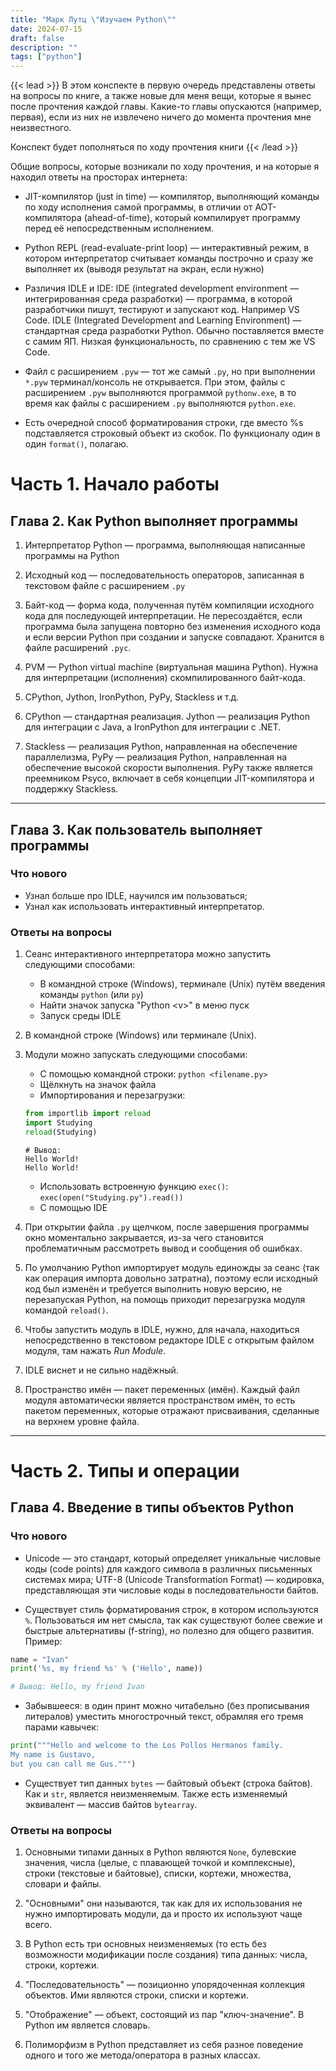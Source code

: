 ```yaml
---
title: "Марк Лутц \"Изучаем Python\""
date: 2024-07-15
draft: false
description: ""
tags: ["python"]
---
```


{{< lead >}}
В этом конспекте в первую очередь представлены ответы на вопросы по книге, а также новые для меня вещи, которые я вынес после прочтения каждой главы. Какие-то главы опускаются (например, первая), если из них не извлечено ничего до момента прочтения мне неизвестного.  

Конспект будет пополняться по ходу прочтения книги
{{< /lead >}}

Общие вопросы, которые возникали по ходу прочтения, и на которые я находил ответы на просторах интернета:

* JIT-компилятор (just in time) — компилятор, выполняющий команды по ходу исполнения самой программы, в отличии от AOT-компилятора (ahead-of-time), который компилирует программу перед её непосредственным исполнением.

* Python REPL (read-evaluate-print loop) — интерактивный режим, в котором интерпретатор считывает команды построчно и сразу же выполняет их (выводя результат на экран, если нужно)

* Различия IDLE и IDE: IDE (integrated development environment — интегрированная среда разработки) — программа, в которой разработчики пишут, тестируют и запускают код. Например VS Code. IDLE (Integrated Development and Learning Environment) — стандартная среда разработки Python. Обычно поставляется вместе с самим ЯП. Низкая функциональность, по сравнению с тем же VS Code. 

* Файл с расширением `.pyw` — тот же самый `.py`, но при выполнении `*.pyw` терминал/консоль не открывается. При этом, файлы с расширением `.pyw` выполняются программой `pythonw.exe`, в то время как файлы с расширением `.py` выполняются `python.exe`.

* Есть очередной способ форматирования строки, где вместо %s подставляется строковый объект из скобок. По функционалу один в один `format()`, полагаю.

# Часть 1. Начало работы

## Глава 2. Как Python выполняет программы
1. Интерпретатор Python — программа, выполняющая написанные программы на Python

2. Исходный код — последовательность операторов, записанная в текстовом файле с расширением `.py`

3. Байт-код — форма кода, полученная путём компиляции исходного кода для последующей интерпретации. Не пересоздаётся, если программа была запущена повторно без изменения исходного кода и если версии Python при создании и запуске совпадают. Хранится в файле расширений `.pyc`.

4. PVM — Python virtual machine (виртуальная машина Python). Нужна для интерпретации (исполнения) скомпилированного байт-кода.

5. CPython, Jython, IronPython, PyPy, Stackless и т.д.

6. CPython — стандартная реализация. Jython — реализация Python для интеграции с Java, а IronPython для интеграции с .NET.

7. Stackless — реализация Python, направленная на обеспечение параллелизма, PyPy — реализация Python, направленная на обеспечение высокой скорости выполнения. PyPy также является преемником Psyco, включает в себя концепции JIT-компилятора и поддержку Stackless.

---
## Глава 3. Как пользователь выполняет программы

### Что нового
- Узнал больше про IDLE, научился им пользоваться;
- Узнал как использовать интерактивный интерпретатор.

### Ответы на вопросы
1. Сеанс интерактивного интерпретатора можно запустить следующими способами:
    * В командной строке (Windows), терминале (Unix) путём введения команды `python` (или `py`)
    * Найти значок запуска "Python \<v\>" в меню пуск
    * Запуск среды IDLE

2. В командной строке (Windows) или терминале (Unix).

3. Модули можно запускать следующими способами:
    * С помощью командной строки: `python <filename.py>`
    * Щёлкнуть на значок файла
    * Импортирования и перезагрузки: 
    ```py
    from importlib import reload
    import Studying
    reload(Studying)
    ```
    ```
    # Вывод:
    Hello World!
    Hello World!
    ```
    * Использовать встроенную функцию `exec()`: `exec(open("Studying.py").read())`
    * С помощью IDE

4. При открытии файла `.py` щелчком, после завершения программы окно моментально закрывается, из-за чего становится проблематичным рассмотреть вывод и сообщения об ошибках.

5. По умолчанию Python импортирует модуль единожды за сеанс (так как операция импорта довольно затратна), поэтому если исходный код был изменён и требуется выполнить новую версию, не перезапуская Python, на помощь приходит перезагрузка модуля командой `reload()`.

6. Чтобы запустить модуль в IDLE, нужно, для начала, находиться непосредственно в текстовом редакторе IDLE с открытым файлом модуля, там нажать *Run Module*.

7. IDLE виснет и не сильно надёжный.

8. Пространство имён — пакет переменных (имён). Каждый файл модуля автоматически является пространством имён, то есть пакетом переменных, которые отражают присваивания, сделанные на верхнем уровне файла.

---
# Часть 2. Типы и операции

## Глава 4. Введение в типы объектов Python

### Что нового
* Unicode — это стандарт, который определяет уникальные числовые коды (code points) для каждого символа в различных письменных системах мира; UTF-8 (Unicode Transformation Format) — кодировка, представляющая эти числовые коды в последовательности байтов.

* Существует стиль форматирования строк, в котором используются `%`. Пользоваться им нет смысла, так как существуют более свежие и быстрые альтернативы (f-string), но полезно для общего развития. Пример:
```py
name = "Ivan"
print('%s, my friend %s' % ('Hello', name))

# Вывод: Hello, my friend Ivan
```

* Забывшееся: в один принт можно читабельно (без прописывания литералов) уместить многострочный текст, обрамляя его тремя парами кавычек:
```py
print("""Hello and welcome to the Los Pollos Hermanos family.
My name is Gustavo,
but you can call me Gus.""")
```

* Существует тип данных `bytes` — байтовый объект (строка байтов). Как и `str`, является неизменяемым. Также есть изменяемый эквивалент — массив байтов `bytearray`.

### Ответы на вопросы
1. Основными типами данных в Python являются `None`, булевские значения, числа (целые, с плавающей точкой и комплексные), строки (текстовые и байтовые), списки, кортежи, множества, словари и файлы.

2. "Основными" они называются, так как для их использования не нужно импортировать модули, да и просто их используют чаще всего.

3. В Python есть три основных неизменяемых (то есть без возможности модификации после создания) типа данных: числа, строки, кортежи. 

4. "Последовательность" — позиционно упорядоченная коллекция объектов. Ими являются строки, списки и кортежи.

5. "Отображение" — объект, состоящий из пар "ключ-значение". В Python им является словарь.

6. Полиморфизм в Python представляет из себя разное поведение одного и того же метода/оператора в разных классах.